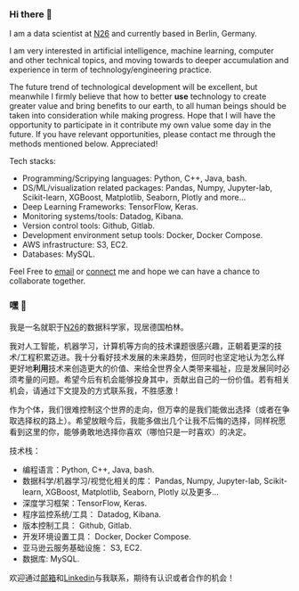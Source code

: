 ### Hi there 👋

I am a data scientist at [N26](https://n26.com/en-eu) and currently based in Berlin, Germany.

I am very interested in artificial intelligence, machine learning, computer and other technical topics, and moving towards to deeper accumulation and experience in term of technology/engineering practice.

The future trend of technological development will be excellent, but meanwhile I firmly believe that how to better **use** technology to create greater value and bring benefits to our earth, to all human beings should be taken into consideration while making progress. Hope that I will have the opportunity to participate in it contribute my own value some day in the future. If you have relevant opportunities, please contact me through the methods mentioned below. Appreciated!

Tech stacks:
 - Programming/Scripying languages: Python, C++, Java, bash.  
 - DS/ML/visualization related packages: Pandas, Numpy, Jupyter-lab, Scikit-learn, XGBoost, Matplotlib, Seaborn, Plotly and more...   
 - Deep Learning Frameworks: TensorFlow, Keras.  
 - Monitoring systems/tools: Datadog, Kibana.  
 - Version control tools: Github, Gitlab.  
 - Development environment setup tools: Docker, Docker Compose.  
 - AWS infrastructure: S3, EC2.   
 - Databases: MySQL.  

Feel Free to [email](mailto:zequn.zhou007@gmail.com) or [connect](https://www.linkedin.com/in/zequn-zhou/) me and hope we can have a chance to collaborate together.


### 嘿 👋

我是一名就职于[N26](https://n26.com/en-eu)的数据科学家，现居德国柏林。

我对人工智能，机器学习，计算机等方向的技术课题很感兴趣，正朝着更深的技术/工程积累迈进。我十分看好技术发展的未来趋势，但同时也坚定地认为怎么样更好地**利用**技术来创造更大的价值、来给全世界全人类带来福祉，应是发展同时必须考量的问题。希望今后有机会能够投身其中，贡献出自己的一份价值。若有相关机会，请通过下文提及的方式联系我，不胜感激！

作为个体，我们很难控制这个世界的走向，但万幸的是我们能做出选择（或者在争取选择权的路上）。希望放眼今后，我能多做出几个让我不后悔的选择，同样祝愿看到这里的你，能够勇敢地选择你喜欢（哪怕只是一时喜欢）的决定。

技术栈：
 - 编程语言：Python, C++, Java, bash.  
 - 数据科学/机器学习/视觉化相关的库： Pandas, Numpy, Jupyter-lab, Scikit-learn, XGBoost, Matplotlib, Seaborn, Plotly 以及更多...  
 - 深度学习框架：TensorFlow, Keras.  
 - 程序监控系统/工具： Datadog, Kibana.  
 - 版本控制工具： Github, Gitlab.  
 - 开发环境设置工具： Docker, Docker Compose.  
 - 亚马逊云服务基础设施： S3, EC2.  
 - 数据库: MySQL.  

欢迎通过[邮箱](mailto:zequn.zhou007@gmail.com)和[Linkedin](https://www.linkedin.com/in/zequn-zhou/)与我联系，期待有认识或者合作的机会！  
